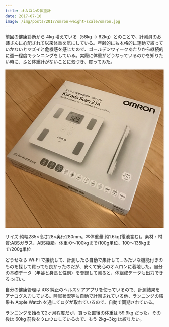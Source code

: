 ```yaml
---
title: オムロンの体重計
date: 2017-07-10
image: /img/posts/2017/omron-weight-scale/omron.jpg
---
```


前回の健康診断から 4kg 増えている（58kg -> 62kg）とのことで、計測員のお姉さんに心配されて以来体重を気にしている。年齢的にも本格的に運動で絞っていかないとマズイと危機感を感じたので、ゴールデンウィークあたりから継続的に週一程度でランニングをしている。実際に体重がどうなっているのかを知りたい時に、ふと体重計がないことに気づき、買ってみた。

![オムロンの体重計](/img/posts/2017/omron-weight-scale/omron.jpg)

<affiliate-link
  src="https://images-na.ssl-images-amazon.com/images/I/81DHIyoFcWL._SX425_.jpg"
  href="https://www.amazon.co.jp/dp/B005JVBDG0/"
  tag="1000ch-22"
  title="オムロン 体重・体組成計 カラダスキャン ホワイト HBF-214-W">
  サイズ:約幅285×高さ28×奥行280mm。本体重量:約1.6kg(電池含む)。素材・材質:ABSガラス、ABS樹脂。体重:0～100kgまで/100g単位、100～135kgまで/200g単位
</affiliate-link>

どうせなら Wi-Fi で接続して、計測したら自動で集計して…みたいな機能付きのものを探して買っても良かったのだが、安くて安心のオムロンに着地した。自分の基礎データ（年齢と身長と性別）を登録して測ると、体組成データも出力できるっぽい。

自分の健康管理は iOS 純正のヘルスケアアプリを使っているので、計測結果をアナログ入力している。睡眠状況等も自動で計測されている他、ランニングの結果も Apple Watch を通してログが取れているので、自動で同期されている。

ランニングを始めて2ヶ月程度だが、買った直後の体重は 59.9kg だった。その後は 60kg 前後をウロウロしているので、もう 2kg~3kg は絞りたい。
